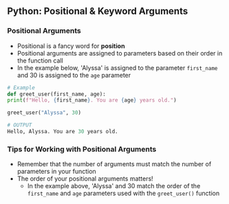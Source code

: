 ## Python: Positional & Keyword Arguments

### Positional Arguments

- Positional is a fancy word for **position**
- Positional arguments are assigned to parameters based on their order in the function call
- In the example below, 'Alyssa' is assigned to the parameter `first_name` and 30 is assigned to the `age` parameter

```python
# Example
def greet_user(first_name, age):
print(f"Hello, {first_name}. You are {age} years old.")

greet_user("Alyssa", 30)
```

```python
# OUTPUT
Hello, Alyssa. You are 30 years old.
```
### Tips for Working with Positional Arguments
- Remember that the number of arguments must match the number of parameters in your function
- The order of your positional arguments matters!
  - In the example above, 'Alyssa' and 30 match the order of the `first_name` and `age` parameters used with the `greet_user()` function
